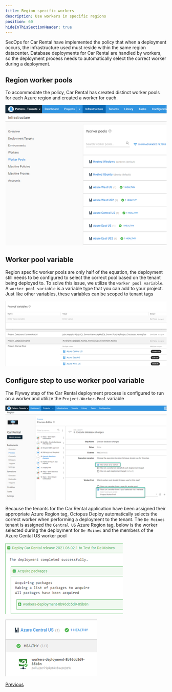 ```yaml
---
title: Region specific workers
description: Use workers in specific regions
position: 60
hideInThisSectionHeader: true
---
```


SecOps for Car Rental have implemented the policy that when a deployment occurs, the infrastructure used must reside within the same region datacenter.  Database deployments for Car Rental are handled by workers, so the deployment process needs to automatically select the correct worker during a deployment.

## Region worker pools
To accommodate the policy, Car Rental has created distinct worker pools for each Azure region and created a worker for each.

![](images/region-worker-pools.png)

## Worker pool variable
Region specific worker pools are only half of the equation, the deployment still needs to be configured to select the correct pool based on the tenant being deployed to.  To solve this issue, we utilize the `worker pool variable`.  A `worker pool variable` is a variable type that you can add to your project.  Just like other variables, these variables can be scoped to tenant tags

![](images/worker-pool-variables.png)

## Configure step to use worker pool variable
The Flyway step of the Car Rental deployment process is configured to run on a worker and utilize the `Project.Worker.Pool` variable

![](images/car-rental-flyway-step.png)

Because the tenants for the Car Rental application have been assigned their appropriate Azure Region tag, Octopus Deploy automatically selects the correct worker when performing a deployment to the tenant.  The `De Moines` tenant is assigned the `Central US` Azure Region tag, below is the worker selected during the deployment for `De Moines` and the members of the Azure Cental US worker pool

![](images/demoines-worker.png)

![](images/central-us-workers.png)

<span><a class="btn btn-secondary" href="/docs/tenants/guides/multi-tenant-region/deploying-to-release-ring">Previous</a></span>